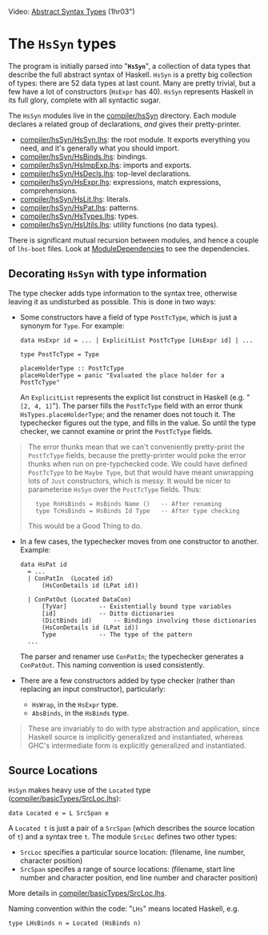 



Video: [
Abstract Syntax Types](http://video.google.com/videoplay?docid=-8782356823569862556) (1hr03")


# The `HsSyn` types



The program is initially parsed into "**`HsSyn`**", a collection of data types that describe the full abstract syntax of Haskell.  `HsSyn` is a pretty big collection of types: there are 52 data types at last count.  Many are pretty trivial, but a few have a lot of constructors (`HsExpr` has 40).  `HsSyn` represents Haskell in its full glory, complete with all syntactic sugar.



The `HsSyn` modules live in the [compiler/hsSyn](/trac/ghc/browser/ghc/compiler/hsSyn) directory.  Each module declares a related group of declarations, *and* gives their pretty-printer.


- [compiler/hsSyn/HsSyn.lhs](/trac/ghc/browser/ghc/compiler/hsSyn/HsSyn.lhs): the root module.  It exports everything you need, and it's generally what you should import.
- [compiler/hsSyn/HsBinds.lhs](/trac/ghc/browser/ghc/compiler/hsSyn/HsBinds.lhs): bindings.
- [compiler/hsSyn/HsImpExp.lhs](/trac/ghc/browser/ghc/compiler/hsSyn/HsImpExp.lhs): imports and exports.
- [compiler/hsSyn/HsDecls.lhs](/trac/ghc/browser/ghc/compiler/hsSyn/HsDecls.lhs): top-level declarations.
- [compiler/hsSyn/HsExpr.lhs](/trac/ghc/browser/ghc/compiler/hsSyn/HsExpr.lhs): expressions, match expressions, comprehensions.
- [compiler/hsSyn/HsLit.lhs](/trac/ghc/browser/ghc/compiler/hsSyn/HsLit.lhs): literals.
- [compiler/hsSyn/HsPat.lhs](/trac/ghc/browser/ghc/compiler/hsSyn/HsPat.lhs): patterns.
- [compiler/hsSyn/HsTypes.lhs](/trac/ghc/browser/ghc/compiler/hsSyn/HsTypes.lhs): types.
- [compiler/hsSyn/HsUtils.lhs](/trac/ghc/browser/ghc/compiler/hsSyn/HsUtils.lhs): utility functions (no data types).


There is significant mutual recursion between modules, and hence a couple of `lhs-boot` files. Look at [ModuleDependencies](module-dependencies) to see the dependencies.


## Decorating `HsSyn` with type information



The type checker adds type information to the syntax tree, otherwise leaving it as undisturbed as possible.  This is done in two ways:


- Some constructors have a field of type `PostTcType`, which is just a synonym for `Type`. For example:

  ```wiki
  data HsExpr id = ... | ExplicitList PostTcType [LHsExpr id] | ...

  type PostTcType = Type

  placeHolderType :: PostTcType
  placeHolderType = panic "Evaluated the place holder for a PostTcType"
  ```

  An `ExplicitList` represents the explicit list construct in Haskell (e.g. "`[2, 4, 1]`"). The parser fills the `PostTcType` field with an error thunk `HsTypes.placeHolderType`; and the renamer does not touch it.  The typechecker figures out the type, and fills in the value.  So until the type checker, we cannot examine or print the `PostTcType` fields.

>
>
> The error thunks mean that we can't conveniently pretty-print the `PostTcType` fields, because the pretty-printer would poke the error thunks when run on pre-typchecked code.  We could have defined `PostTcType` to be `Maybe Type`, but that would have meant unwrapping lots of `Just` constructors, which is messy.  It would be nicer to parameterise `HsSyn` over the `PostTcType` fields.  Thus:
>
>
> ```wiki
>   type RnHsBinds = HsBinds Name ()   -- After renaming
>   type TcHsBinds = HsBinds Id Type   -- After type checking
> ```
>
>
> This would be a Good Thing to do.
>
>

- In a few cases, the typechecker moves from one constructor to another.  Example:

  ```wiki
  data HsPat id
    = ...
    | ConPatIn	(Located id)
  		(HsConDetails id (LPat id))

    | ConPatOut	(Located DataCon)
  		[TyVar]			-- Existentially bound type variables
  		[id]			-- Ditto dictionaries
  		(DictBinds id)		-- Bindings involving those dictionaries
  		(HsConDetails id (LPat id))
  		Type    		-- The type of the pattern
    ...
  ```

  The parser and renamer use `ConPatIn`; the typechecker generates a `ConPatOut`. This naming convention is used consistently.

- There are a few constructors added by type checker (rather than replacing an input constructor), particularly:

  - `HsWrap`, in the `HsExpr` type.
  - `AbsBinds`, in the `HsBinds` type.

>
>
> These are invariably to do with type abstraction and application, since Haskell source is implicitly generalized and instantiated, whereas GHC's intermediate form is explicitly generalized and instantiated.
>
>

## Source Locations



`HsSyn` makes heavy use of the `Located` type ([compiler/basicTypes/SrcLoc.lhs](/trac/ghc/browser/ghc/compiler/basicTypes/SrcLoc.lhs)):


```wiki
data Located e = L SrcSpan e
```


A `Located t` is just a pair of a `SrcSpan` (which describes the source location of `t`) and a syntax tree `t`.  The module `SrcLoc` defines two other types:


- `SrcLoc` specifies a particular source location: (filename, line number, character position)
- `SrcSpan` specifes a range of source locations: (filename, start line number and character position, end line number and character position)


More details in [compiler/basicTypes/SrcLoc.lhs](/trac/ghc/browser/ghc/compiler/basicTypes/SrcLoc.lhs).



Naming convention within the code: "`LHs`" means located Haskell, e.g.


```wiki
type LHsBinds n = Located (HsBinds n)
```